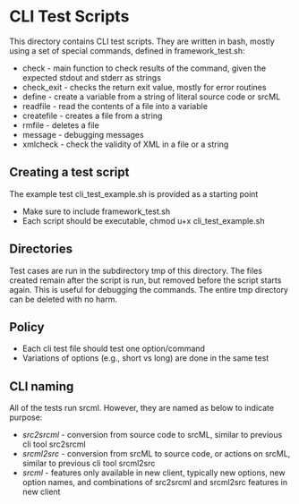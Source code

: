 # CLI Test Scripts

This directory contains CLI test scripts. They are written in bash, mostly using a
set of special commands, defined in framework_test.sh:

* check - main function to check results of the command, given the expected stdout and stderr as strings
* check_exit - checks the return exit value, mostly for error routines
* define - create a variable from a string of literal source code or srcML
* readfile - read the contents of a file into a variable
* createfile - creates a file from a string
* rmfile - deletes a file
* message - debugging messages
* xmlcheck - check the validity of XML in a file or a string

## Creating a test script
The example test cli_test_example.sh is provided as a starting point

* Make sure to include framework_test.sh
* Each script should be executable, chmod u+x cli_test_example.sh

## Directories

Test cases are run in the subdirectory tmp of this directory. The files created remain after the script is run, but removed before the script starts again. This is useful for debugging the commands. The entire tmp directory can be deleted with no harm.

## Policy

* Each cli test file should test one option/command
* Variations of options (e.g., short vs long) are done in the same test

## CLI naming

All of the tests run srcml. However, they are named as below to indicate purpose:

* *src2srcml* - conversion from source code to srcML, similar to previous cli tool src2srcml
* *srcml2src* - conversion from srcML to source code, or actions on srcML, similar to previous cli tool srcml2src
* *srcml* - features only available in new client, typically new options, new option names, and combinations of src2srcml and srcml2src features in new client